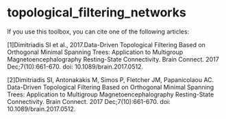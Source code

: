 # topological_filtering_networks

If you use this toolbox, you can cite one of the following articles:

[1]Dimitriadis SI et al., 2017.Data-Driven Topological Filtering Based on Orthogonal Minimal Spanning Trees: Application to Multigroup Magnetoencephalography Resting-State Connectivity.
Brain Connect. 2017 Dec;7(10):661-670. doi: 10.1089/brain.2017.0512.

[2]Dimitriadis SI, Antonakakis M, Simos P, Fletcher JM, Papanicolaou AC. Data-Driven Topological Filtering Based on Orthogonal Minimal Spanning Trees: Application to Multigroup Magnetoencephalography Resting-State Connectivity. Brain Connect. 2017 Dec;7(10):661-670. doi: 10.1089/brain.2017.0512.
